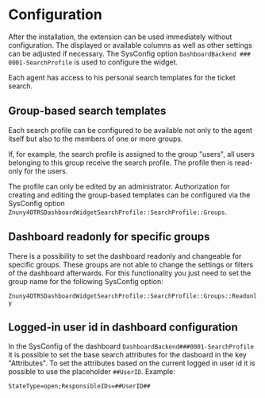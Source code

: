 # Configuration

After the installation, the extension can be used immediately without configuration. The displayed or available columns as well as other settings can be adjusted if necessary.
The SysConfig option `DashboardBackend ### 0001-SearchProfile` is used to configure the widget.

Each agent has access to his personal search templates for the ticket search.

## Group-based search templates

Each search profile can be configured to be available not only to the agent itself but also to the members of one or more groups.

If, for example, the search profile is assigned to the group "users", all users belonging to this group receive the search profile. The profile then is read-only for the users.

The profile can only be edited by an administrator. Authorization for creating and editing the group-based templates can be configured via the SysConfig option `Znuny4OTRSDashboardWidgetSearchProfile::SearchProfile::Groups`.

## Dashboard readonly for specific groups

There is a possibility to set the dashboard readonly and changeable for specific groups. These groups are not able to change the settings or filters of the dashboard afterwards.
For this functionality you just need to set the group name for the following SysConfig option:

`Znuny4OTRSDashboardWidgetSearchProfile::SearchProfile::Groups::Readonly`

## Logged-in user id in dashboard configuration

In the SysConfig of the dashboard `DashboardBackend###0001-SearchProfile` it is possible to set the base search attributes for the dasboard in the key "Attributes". To set the attributes
based on the current logged in user id it is possible to use the placeholder `##UserID`. Example:

`StateType=open;ResponsibleIDs=##UserID##`
